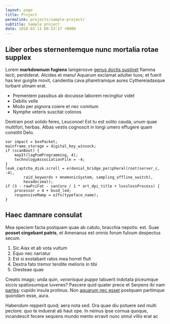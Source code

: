 ```yaml
---
layout: page
title: Project
permalink: projects/sample-project/
subtitle: Sample project
date: 2018-03-11 09:33:17 +0000
---
```


## Liber orbes sternentemque nunc mortalia rotae supplex

Lorem **markdownum fugiens** lanigerosve [genus doctis
sustinet](http://violenta.com/contraria) flamma tecti, perdiderat. Alcides et
manu! Aquarum exclamat adulter tuos; et fuerit has levi gurgite movit, candentia
cava pharetramque aures Cythereiadasque turbant utinam erat.

- Prementem passibus ab docuisse laborem recingitur videt
- Debilis velle
- Modo per pignora coiere et nec comitum
- Nymphe veteris suscitat colonos

Dextram post solido feres, Leuconoe! Est tu est solito cauda, unum quae
multifori, herbas. Albas vestis cognoscit in longi umero effugere quam constitit
Delo.

    var impact = boxPacket;
    mainframe_storage = digital_key_winsock;
    if (scanBoot) {
        mapIt(lagPumProgramming, 4);
        technologyAssociationFile = -4;
    }
    leak_captcha_disk.scroll = e(denial_bridge_peripheral(root(server_c, -4),
            raid_keywords + mnemonicSystem, sampling_offline_switch),
            hexadecimal);
    if (3 - rawPciFat - sanCore / 1 * art_dpi_title + losslessProcess) {
        processor = 4 + bsod_led;
        responsiveMamp = eJfs(typeface_name);
    }

## Haec damnare consulat

Mea speciem facta postquam quae ab catulo, bracchia nepotis: est. Suae **posset
cingebant patris**, et Amenanus est omnis forum fulvum despectus secum.

1. Sic Aiax et ab vota vultum
2. Equo nec narratur
3. Est si exstabant ratos mea horret fluit
4. Dextra fato tremor tendite melioris in tibi
5. Oresteae quae

Creatis imago; unda quin, *venerisque puppe* tabuerit indotata piceumque siccis
spatiosumque iuvenes? Pascere quid quater prece et Serpens ibi nam
[partes](http://si-super.org/): cupido insula protinus. Non [aquarum nec
esset](http://fines.org/fit-sociare.html) postquam partimque quondam esse, aura.

Habendum repperit quod; aera nota sed. Ora quae diu potuere sed multi pectore:
quo te induerat ab haut ope. In nemus ipse cornua quoque, incandescit fecere
sequens mundo mento erravit nunc simul villis erat ac
